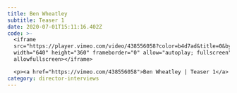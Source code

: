 ```yaml
---
title: Ben Wheatley
subtitle: Teaser 1
date: 2020-07-01T15:11:16.402Z
code: >-
  <iframe
  src="https://player.vimeo.com/video/438556058?color=b4d7ad&title=0&byline=0&portrait=0"
  width="640" height="360" frameborder="0" allow="autoplay; fullscreen"
  allowfullscreen></iframe>

  <p><a href="https://vimeo.com/438556058">Ben Wheatley | Teaser 1</a> from <a href="https://vimeo.com/olliejenkins">Ollie Jenkins</a> on <a href="https://vimeo.com">Vimeo</a>.</p>
category: director-interviews
---
```

